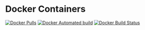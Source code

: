 # Docker Containers

[![Docker Pulls](https://img.shields.io/docker/pulls/1masc/docker.svg)](https://hub.docker.com/r/1masc/docker/)
[![Docker Automated build](https://img.shields.io/docker/automated/1masc/docker.svg)](https://hub.docker.com/r/1masc/docker/builds/)
[![Docker Build Status](https://img.shields.io/docker/build/1masc/docker.svg)](https://hub.docker.com/r/1masc/docker/builds/)
